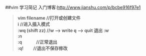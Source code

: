 ##vim 学习简记
入门博客:http://www.jianshu.com/p/bcbe916f97e1
> **vim filename     //打开或创建文件  
> i              //进入插入模式  
> :wq (shift zz) //w --> write    q --> quit  退出 
> :w  
> :n  
> :q  　　　//正常退出  
> :q!  　　//退出不保存修改**　